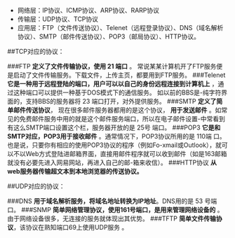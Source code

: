 - 网络层：IP协议、ICMP协议、ARP协议、RARP协议
- 传输层：UDP协议、TCP协议
- 应用层：FTP（文件传送协议）、Telenet（远程登录协议）、DNS（域名解析协议）、SMTP（邮件传送协议）、POP3（邮局协议）、HTTP协议。


##TCP对应的协议：

###FTP
**定义了文件传输协议，使用 21 端口** 。 常说某某计算机开了FTP服务便是启动了文件传输服务。下载文件，上传主页，都要用到FTP服务。
###Telenet
**它是一种用于远程登陆的端口，用户可以以自己的身份远程连接到计算机上** ，通过这种端口可以提供一种基于DOS模式下的通信服务。 如以前的BBS是-纯字符界面的，支持BBS的服务器将 23 端口打开，对外提供服务。
###SMTP
**定义了简单邮件传送协议**， 现在很多邮件服务器都用的是这个协议， **用于发送邮件** 。如常见的免费邮件服务中用的就是这个邮件服务端口，所以在电子邮件设置-中常看到有这么SMTP端口设置这个栏，服务器开放的是 25号 端口。
###POP3
**它是和SMTP对应，POP3用于接收邮件** 。通常情况下，POP3协议所用的是 110端 口。 也是说，只要你有相应的使用POP3协议的程序（例如Fo-xmail或Outlook），就可以不以Web方式登陆进邮箱界面，直接用邮件程序就可以收到邮件（如是163邮箱就没有必要先进入网易网站，再进入自己的邮-箱来收信）。
###HTTP协议
**从web服务器传输超文本到本地浏览器的传送协议。**


##UDP对应的协议：

###DNS
**用于域名解析服务，将域名地址转换为IP地址**。DNS用的是 53 号端口。
###SNMP
**简单网络管理协议，使用161号端口，是用来管理网络设备的** 。由于网络设备很多，无连接的服务就体现出其优势。
###TFTP
**简单文件传输协议**，该协议在熟知端口69上使用UDP服务 。